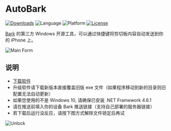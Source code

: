 # AutoBark
[![Downloads](https://img.shields.io/github/downloads/romebake/AutoBark4Windows/total.svg "Download")](https://github.com/romebake/AutoBark4Windows/releases)
![Language](https://img.shields.io/badge/language-c%23-important.svg "C#")
![Platform](https://img.shields.io/badge/platform-windows-blue.svg "Windows")
[![License](https://img.shields.io/badge/license-MIT-success.svg "MIT")](https://github.com/romebake/AutoBark4Windows/blob/master/LICENSE)

[Bark](https://github.com/Finb/Bark) 的第三方 Windows 开源工具，可以通过快捷键将剪切板内容自动发送到你的 iPhone 上。

![Main Form](https://i.imgur.com/j47CxXk.png "Main Form")

## 说明
* [下载软件](https://github.com/FirmianaMarsili/AutoBark4Windows/releases)
* 升级软件请下载新版本直接覆盖旧版 exe 文件（如果程序移动到新的目录则旧配置无法自动更新）
* 如果您使用的不是 Windows 10, 请确保已安装 .NET Framework 4.6.1
* 请在推送前填入你的设备 Bark 推送链接（支持自己部署的服务器链接）
* 若下载后运行没反应，请按下图方式解除文件锁定后再试

![Unlock](https://i.imgur.com/GQkmcJu.png "Unlock")
